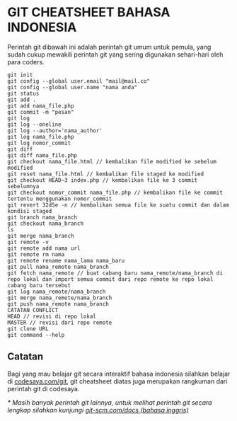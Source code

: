 # GIT CHEATSHEET BAHASA INDONESIA

Perintah git dibawah ini adalah perintah git umum untuk pemula, yang sudah cukup mewakili perintah git yang sering digunakan sehari-hari oleh para coders.

```
git init
git config --global user.email "mail@mail.co" 
git config --global user.name "nama anda"
git status
git add .
git add nama_file.php
git commit -m "pesan"
git log
git log --oneline
git log --author='nama_author'
git log nama_file.php
git log nomor_commit
git diff
git diff nama_file.php
git checkout nama_file.html // kembalikan file modified ke sebelum modified
git reset nama_file.html // kembalikan file staged ke modified
git checkout HEAD~3 index.php // kembalikan file ke 3 commit sebelumnya 
git checkout nomor_commit nama_file.php // kembalikan file ke commit tertentu menggunakan nomor_commit
git revert 32d5e -n // kembalikan semua file ke suatu commit dan dalam kondisi staged
git branch nama_branch
git checkout nama_branch
ls
git merge nama_branch
git remote -v
git remote add nama url
git remote rm nama
git remote rename nama_lama nama_baru
git pull nama_remote nama_branch
git fetch nama_remote // buat cabang baru nama_remote/nama_branch di repo lokal dan import semua commit dari repo remote ke repo lokal cabang baru tersebut
git log nama_remote/nama_branch
git merge nama_remote/nama_branch
git push nama_remote nama_branch
CATATAN CONFLICT
HEAD // revisi di repo lokal 
MASTER // revisi dari repo remote
git clone URL
git command --help
```

## Catatan

Bagi yang mau belajar git secara interaktif bahasa indonesia silahkan belajar di [codesaya.com/git](https://codesaya.com/git), git cheatsheet diatas juga merupakan rangkuman dari perintah git di codesaya.

_\* Masih banyak perintah git lainnya, untuk melihat perintah git secara lengkap silahkan kunjungi [git-scm.com/docs (bahasa inggris) ](https://git-scm.com/docs)_